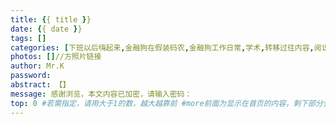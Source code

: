 ```yaml
---
title: {{ title }}
date: {{ date }}
tags: []
categories: [下班以后嗨起来,金融狗在假装码农,金融狗工作日常,学术,转移过往内容,阅识,K与J的爱情]
photos: []//方照片链接
author: Mr.K
password: 
abstract: 【】
message: 感谢浏览，本文内容已加密，请输入密码：
top: 0 #若需指定，请用大于1的数，越大越靠前 #more前面为显示在首页的内容，剩下部分会在阅读更多中
---
```



<!-- more --> 